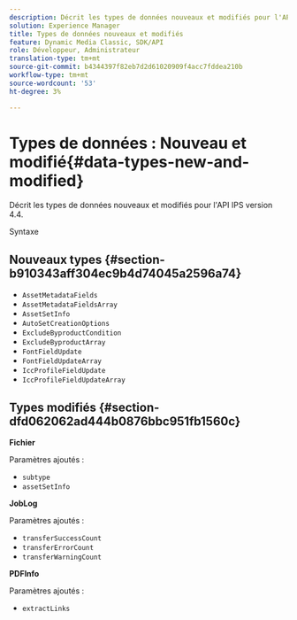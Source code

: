 ```yaml
---
description: Décrit les types de données nouveaux et modifiés pour l'API IPS version 4.4.
solution: Experience Manager
title: Types de données nouveaux et modifiés
feature: Dynamic Media Classic, SDK/API
role: Développeur, Administrateur
translation-type: tm+mt
source-git-commit: b4344397f82eb7d2d61020909f4acc7fddea210b
workflow-type: tm+mt
source-wordcount: '53'
ht-degree: 3%

---
```


# Types de données : Nouveau et modifié{#data-types-new-and-modified}

Décrit les types de données nouveaux et modifiés pour l&#39;API IPS version 4.4.

Syntaxe

## Nouveaux types {#section-b910343aff304ec9b4d74045a2596a74}

* `AssetMetadataFields`
* `AssetMetadataFieldsArray`
* `AssetSetInfo`
* `AutoSetCreationOptions`
* `ExcludeByproductCondition`
* `ExcludeByproductArray`
* `FontFieldUpdate`
* `FontFieldUpdateArray`
* `IccProfileFieldUpdate`
* `IccProfileFieldUpdateArray`

## Types modifiés {#section-dfd062062ad444b0876bbc951fb1560c}

**Fichier**

Paramètres ajoutés :

* `subtype`
* `assetSetInfo`

**JobLog**

Paramètres ajoutés :

* `transferSuccessCount`
* `transferErrorCount`
* `transferWarningCount`

**PDFInfo**

Paramètres ajoutés :

* `extractLinks`
